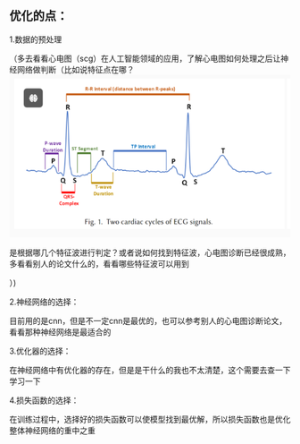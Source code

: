  ## 优化的点：

1.数据的预处理

​	（多去看看心电图（scg）在人工智能领域的应用，了解心电图如何处理之后让神经网络做判断（比如说特征点在哪？![image-20240510180905531](Tensorflow.assets/image-20240510180905531.png)

是根据哪几个特征波进行判定？或者说如何找到特征波，心电图诊断已经很成熟，多看看别人的论文什么的，看看哪些特征波可以用到

）)

2.神经网络的选择：

​	目前用的是cnn，但是不一定cnn是最优的，也可以参考别人的心电图诊断论文，看看那种神经网络是最适合的

3.优化器的选择：

​	在神经网络中有优化器的存在，但是是干什么的我也不太清楚，这个需要去查一下学习一下

4.损失函数的选择：

​	在训练过程中，选择好的损失函数可以使模型找到最优解，所以损失函数也是优化整体神经网络的重中之重